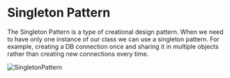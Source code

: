 # Singleton Pattern

The Singleton Pattern is a type of creational design pattern. 
When we need to have only one instance of our class we can use a singleton pattern.
For example, creating a DB connection once and sharing it in multiple objects rather than creating new connections every time.

![SingletonPattern](https://github.com/sid-shaha/designPatterns/assets/120220394/518f12c0-99c6-43a6-94bb-d15ff30d9991)
